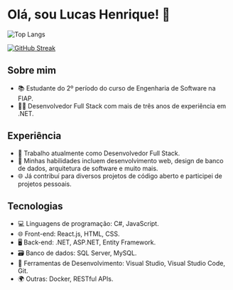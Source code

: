 # Olá, sou Lucas Henrique! 👋



![Top Langs](https://github-readme-stats-git-masterrstaa-rickstaa.vercel.app/api/top-langs/?username=SEUUSERNAME&layout=compact&bg_color=000&border_color=30A3DC&title_color=E94D5F&text_color=FFF)



[![GitHub Streak](https://streak-stats.demolab.com/?user=SEUUSERNAME&theme=bear&background=000&border=30A3DC&dates=FFF)](https://git.io/streak-stats)

## Sobre mim

- 📚 Estudante do 2º período do curso de Engenharia de Software na FIAP.
- 👨‍💻 Desenvolvedor Full Stack com mais de três anos de experiência em .NET.

## Experiência

- 💼 Trabalho atualmente como Desenvolvedor Full Stack.
- 🔧 Minhas habilidades incluem desenvolvimento web, design de banco de dados, arquitetura de software e muito mais.
- 🌐 Já contribuí para diversos projetos de código aberto e participei de projetos pessoais.

## Tecnologias

- 💻 Linguagens de programação: C#, JavaScript.
- 🌐 Front-end: React.js, HTML, CSS.
- 🖥️ Back-end: .NET, ASP.NET, Entity Framework.
- 🗃️ Banco de dados: SQL Server, MySQL.
- 🧰 Ferramentas de Desenvolvimento: Visual Studio, Visual Studio Code, Git.
- 🌍 Outras: Docker, RESTful APIs.
